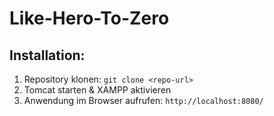 # Like-Hero-To-Zero
## Installation:
1. Repository klonen: `git clone <repo-url>`
2. Tomcat starten & XAMPP aktivieren
3. Anwendung im Browser aufrufen: `http://localhost:8080/`
